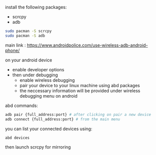install the following packages:

- scrcpy
- adb

```bash
sudo pacman -S scrcpy
sudo pacman -S adb
```

main link : <https://www.androidpolice.com/use-wireless-adb-android-phone/>

on your android device

- enable developer options
- then under debugging
  - enable wireless debugging
  - pair your device to your linux machine using abd packages
  - the neccessary information will be provided under wireless debugging menu on android

abd commands:

```bash
adb pair {full_address:port} # after clicking on pair a new device
adb connect {full_address:port} # from the main menu
```

you can list your connected devices using:

```bash
abd devices
```

then launch scrcpy for mirroring
